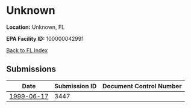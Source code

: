 # Unknown

**Location:** Unknown, FL

**EPA Facility ID:** 100000042991

[Back to FL Index](../../index.md)

## Submissions

| Date | Submission ID | Document Control Number |
|------|--------------|-------------------------|
| [1999-06-17](submissions/3447.md) | 3447 |  |
